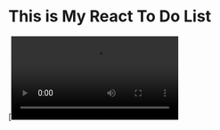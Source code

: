 # This is My React To Do List 

[![Watch the video](https://github.com/fatihyuksel3109/React-ToDoList/blob/main/mytodolist/React%20App%20-%20ToDoList.mp4)

